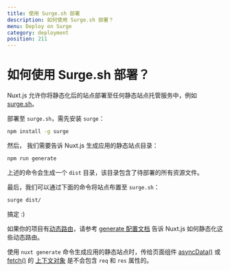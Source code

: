 ```yaml
---
title: 使用 Surge.sh 部署
description: 如何使用 Surge.sh 部署？
menu: Deploy on Surge
category: deployment
position: 211
---
```


# 如何使用 Surge.sh 部署？

Nuxt.js 允许你将静态化后的站点部署至任何静态站点托管服务中，例如 [surge.sh](https://surge.sh/)。

部署至 `surge.sh`，需先安装 `surge`：

```bash
npm install -g surge
```

然后， 我们需要告诉 Nuxt.js 生成应用的静态站点目录：

```bash
npm run generate
```

上述的命令会生成一个 `dist` 目录，该目录包含了待部署的所有资源文件。

最后，我们可以通过下面的命令将站点布置至 `surge.sh`：

```bash
surge dist/
```

搞定 :)

如果你的项目有[动态路由](/docs/2.x/features/file-system-routing#动态路由)，请参考 [generate 配置文档](docs/2.x/configuration-glossary/) 告诉 Nuxt.js 如何静态化这些动态路由。

<div class="Alert">

使用 `nuxt generate` 命令生成应用的静态站点时，传给页面组件 [asyncData()](/docs/2.x/features/data-fetching#async-data) 或 [fetch()](/docs/2.x/directory-structure/store) 的 [上下文对象](/api) 是不会包含 `req` 和 `res` 属性的。

</div>
